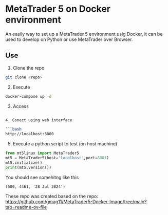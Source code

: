 
# MetaTrader 5 on Docker environment

An easily way to set up a MetaTrader 5 environment usig Docker, it can be used to develop on Python or use MetaTrader over Browser.


## Use

1. Clone the repo

```bash 
git clone <repo>
```

2. Execute
```bash
docker-compose up -d
```

3. Access
```bash

4. Conect using web interface

```bash
http://localhost:3000
```
5. Execute a python script to test (on host machine)

```python
from mt5linux import MetaTrader5
mt5 = MetaTrader5(host='localhost',port=8001)
mt5.initialize()
print(mt5.version())
```

You should see somehitng like this

```
(500, 4461, '28 Jul 2024')
```


These repo was created based on the repo: https://github.com/gmag11/MetaTrader5-Docker-Image/tree/main?tab=readme-ov-file